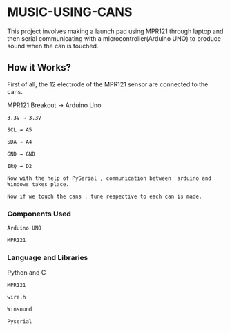 # MUSIC-USING-CANS
This project involves making a launch pad using MPR121 through laptop and then serial communicating with a microcontroller(Arduino UNO) to produce sound when the can is touched.

## How it Works?  

  First of all, the 12 electrode of the MPR121 sensor are connected to the cans.
  
  MPR121 Breakout → Arduino Uno
  
	3.3V → 3.3V
  
	SCL → A5
  
	SDA → A4
  
	GND → GND
  
	IRQ → D2
  
	Now with the help of PySerial , communication between  arduino and Windows takes place.
  
	Now if we touch the cans , tune respective to each can is made.


### Components Used 

	Arduino UNO
  
	MPR121

### Language and Libraries

Python and C 

	MPR121

	wire.h 

	Winsound 

	Pyserial 
  
  
  
